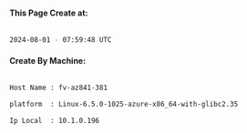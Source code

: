 
   
#### This Page Create at:

```bash

2024-08-01 - 07:59:48 UTC

```

#### Create By Machine:

```bash

Host Name : fv-az841-381

platform  : Linux-6.5.0-1025-azure-x86_64-with-glibc2.35

Ip Local  : 10.1.0.196

```

